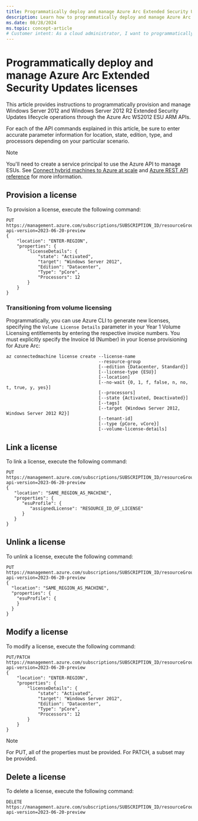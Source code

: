 ```yaml
---
title: Programmatically deploy and manage Azure Arc Extended Security Updates licenses
description: Learn how to programmatically deploy and manage Azure Arc Extended Security Updates licenses for Windows Server 2012.
ms.date: 08/28/2024
ms.topic: concept-article
# Customer intent: As a cloud administrator, I want to programmatically deploy and manage Extended Security Updates licenses for Windows Server 2012 through Azure APIs, so that I can efficiently handle license provisioning, linking, modifying, and unlinking.
---
```


# Programmatically deploy and manage Azure Arc Extended Security Updates licenses

This article provides instructions to programmatically provision and manage Windows Server 2012 and Windows Server 2012 R2 Extended Security Updates lifecycle operations through the Azure Arc WS2012 ESU ARM APIs.

For each of the API commands explained in this article, be sure to enter accurate parameter information for location, state, edition, type, and processors depending on your particular scenario.

> [!NOTE]
> You'll need to create a service principal to use the Azure API to manage ESUs. See [Connect hybrid machines to Azure at scale](onboard-service-principal.md) and [Azure REST API reference](/rest/api/azure/) for more information.
> 

## Provision a license

To provision a license, execute the following command:

```
PUT  
https://management.azure.com/subscriptions/SUBSCRIPTION_ID/resourceGroups/RESOURCE_GROUP_NAME/providers/Microsoft.HybridCompute/licenses/LICENSE_NAME?api-version=2023-06-20-preview 
{  
    "location": "ENTER-REGION",  
    "properties": {  
        "licenseDetails": {  
            "state": "Activated",  
            "target": "Windows Server 2012",  
            "Edition": "Datacenter",  
            "Type": "pCore",  
            "Processors": 12  
        }  
    }  
}
```

### Transitioning from volume licensing

Programmatically, you can use Azure CLI to generate new licenses, specifying the `Volume License Details` parameter in your Year 1 Volume Licensing entitlements by entering the respective invoice numbers. You must explicitly specify the Invoice Id (Number) in your license provisioning for Azure Arc:

```azurecli
az connectedmachine license create --license-name
                                   --resource-group
                                   [--edition {Datacenter, Standard}]
                                   [--license-type {ESU}]
                                   [--location]
                                   [--no-wait {0, 1, f, false, n, no, t, true, y, yes}]
                                   [--processors]
                                   [--state {Activated, Deactivated}]
                                   [--tags]
                                   [--target {Windows Server 2012, Windows Server 2012 R2}]
                                   [--tenant-id]
                                   [--type {pCore, vCore}]
                                   [--volume-license-details]
```

## Link a license

To link a license, execute the following command:

```
PUT  
https://management.azure.com/subscriptions/SUBSCRIPTION_ID/resourceGroups/RESOURCE_GROUP_NAME/providers/Microsoft.HybridCompute/machines/MACHINE_NAME/licenseProfiles/default?api-version=2023-06-20-preview 
{
   "location": "SAME_REGION_AS_MACHINE",
   "properties": {
      "esuProfile": {
         "assignedLicense": "RESOURCE_ID_OF_LICENSE"
      }
   }
}
```

## Unlink a license

To unlink a license, execute the following command:

```
PUT 
https://management.azure.com/subscriptions/SUBSCRIPTION_ID/resourceGroups/RESOURCE_GROUP_NAME/providers/Microsoft.HybridCompute/machines/MACHINE_NAME/licenseProfiles/default?api-version=2023-06-20-preview
{
  "location": "SAME_REGION_AS_MACHINE",
  "properties": {
    "esuProfile": {
    }
  }
}
```

## Modify a license

To modify a license, execute the following command:

```
PUT/PATCH 
https://management.azure.com/subscriptions/SUBSCRIPTION_ID/resourceGroups/RESOURCE_GROUP_NAME/providers/Microsoft.HybridCompute/licenses/LICENSE_NAME?api-version=2023-06-20-preview 
{  
    "location": "ENTER-REGION",  
    "properties": {  
        "licenseDetails": {  
            "state": "Activated",  
            "target": "Windows Server 2012",  
            "Edition": "Datacenter",  
            "Type": "pCore",  
            "Processors": 12  
        }  
    }  
}
```

> [!NOTE]
> For PUT, all of the properties must be provided. For PATCH, a subset may be provided. 
> 

## Delete a license

To delete a license, execute the following command:

```
DELETE  
https://management.azure.com/subscriptions/SUBSCRIPTION_ID/resourceGroups/RESOURCE_GROUP_NAME/providers/Microsoft.HybridCompute/licenses/LICENSE_NAME?api-version=2023-06-20-preview
```

